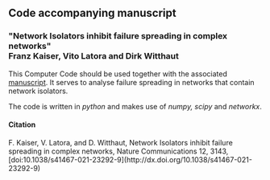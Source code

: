 <p align="center">
   <h2>
     Code accompanying manuscript 
  </h2>
 </p>
<p align="center">
   <h3> "Network Isolators inhibit failure spreading in complex networks"
     </br>
  Franz Kaiser, Vito Latora and Dirk Witthaut
  </h3>
 </p>

This Computer Code should be used together with the associated [manuscript](http://dx.doi.org/10.1038/s41467-021-23292-9). 
It serves to analyse failure spreading in networks that contain network isolators.


The code is written in *python* and makes use of *numpy, scipy* and *networkx*.


<h4>
   Citation
   </h4>
F. Kaiser, V. Latora, and D. Witthaut, Network Isolators inhibit failure spreading in complex networks, Nature Communications 12, 3143,
[doi:10.1038/s41467-021-23292-9](http://dx.doi.org/10.1038/s41467-021-23292-9)
